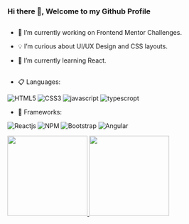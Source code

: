 ### Hi there 👋, Welcome to my Github Profile

##
- 🔧 I’m currently working on Frontend Mentor Challenges.

- 💡 I’m curious about UI/UX Design and CSS layouts.
- 📖 I’m currently learning React.

##

<p>
 
 - 📋 Languages: 
 
![HTML5](https://img.shields.io/badge/html5-%23E34F26.svg?style=for-the-badge&logo=html5&logoColor=white)
![CSS3](https://img.shields.io/badge/css3-%231572B6.svg?style=for-the-badge&logo=css3&logoColor=white)
![javascript](https://img.shields.io/badge/javascript%20-%23323330.svg?&style=for-the-badge&logo=javascript&logoColor=%23F7DF1E)
![typescropt](https://img.shields.io/badge/TypeScript-007ACC?style=for-the-badge&logo=typescript&logoColor=white)
 - 🎨 Frameworks:

![Reactjs](https://img.shields.io/badge/react%20-%2320232a.svg?&style=for-the-badge&logo=react&logoColor=%2361DAFB)
![NPM](https://img.shields.io/badge/npm-CB3837?style=for-the-badge&logo=npm&logoColor=white)
![Bootstrap](https://img.shields.io/badge/bootstrap%20-%23563D7C.svg?&style=for-the-badge&logo=bootstrap&logoColor=white)
![Angular](https://img.shields.io/badge/Angular-DD0031?style=for-the-badge&logo=angular&logoColor=white)
</p>

 <div>
  <a href="https://github.com/jAllanOli">
  <img height="180em" src="https://github-readme-stats.vercel.app/api?username=jAllanOli&show_icons=true&theme=dracula&include_all_commits=true&count_private=true"/>
  <img height="180em" src="https://github-readme-stats.vercel.app/api/top-langs/?username=jAllanOli&layout=compact&langs_count=7&theme=dracula"/>
</div>
